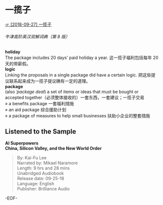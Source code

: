 # 一揽子  
[☞ [2018-09-27] 一揽子 ](https://mp.weixin.qq.com/s/q5HUe2z3lYqRJI9L6Ula1g)    
  
###### 牛津高阶英汉双解词典（第 8 版）  
**holiday**  
The package includes 20 days' paid holiday a year. 这一揽子福利包括每年 20 天的带薪假。  
**logic**  
Linking the proposals in a single package did have a certain logic. 把这些提议联系起来成为一揽子提议确有一定的道理。  
**package**  
(also *ˈpackage deal*) a set of items or ideas that must be bought or accepted together（必须整体接收的）一套东西，一套建议；一揽子交易  
» a benefits package 一套福利措施  
» an aid package 综合援助计划  
» a package of measures to help small businesses 扶助小企业的整套措施  
  
  
## Listened to the Sample  
**AI Superpowers  
China, Silicon Valley, and the New World Order**  
>By: Kai-Fu Lee  
Narrated by: Mikael Naramore  
Length: 9 hrs and 28 mins  
Unabridged Audiobook  
Release date: 09-25-18  
Language: English  
Publisher: Brilliance Audio  
  
-EOF-  

